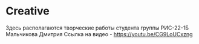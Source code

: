 # Creative
Здесь располагаются творческие работы студента группы РИС-22-1Б Мальчикова Дмитрия
Ссылка на видео - https://youtu.be/CG9LoUCxzng

